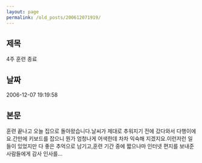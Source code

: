 ```yaml
---
layout: page
permalink: /old_posts/200612071919/
---
```


## 제목
4주 훈련 종료

## 날짜
2006-12-07 19:19:58

## 본문
훈련 끝나고 오늘 집으로 돌아왔습니다.날씨가 제대로 추워지기 전에 갔다와서 다행이에요.간만에 키보드를 잡으니 뭔가 엄청나게 어색한데 차차 익숙해 지겠지요.이런저런 일들이 있었지만 다 좋은 추억으로 남기고,훈련 기간 중에 짧으나마 인터넷 편지를 보내준 사람들에게 감사 인사를...